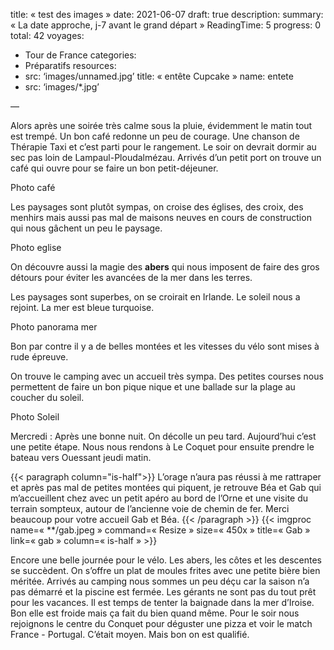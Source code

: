 
title: « test des images »
date: 2021-06-07
draft: true
description:
summary: « La date approche, j-7 avant le grand départ »
ReadingTime: 5
progress: 0
total: 42
voyages:
- Tour de France
categories:
- Préparatifs
resources:
- src: ‘images/unnamed.jpg’
  title: « entête Cupcake »
  name: entete
- src: ‘images/*.jpg’

—

Alors après une soirée très calme sous la pluie, évidemment le matin tout est trempé. Un bon café redonne un peu de courage. Une chanson de Thérapie Taxi et c’est parti pour le rangement. Le soir on devrait dormir au sec pas loin de Lampaul-Ploudalmézau. Arrivés d’un petit port on trouve un café qui ouvre pour se faire un bon petit-déjeuner.

Photo café

Les paysages sont plutôt sympas, on croise des églises, des croix, des menhirs mais aussi pas mal de maisons neuves en cours de construction qui nous gâchent un peu le paysage. 

Photo eglise

On découvre aussi la magie des **abers** qui nous imposent de faire des gros détours pour éviter les avancées de la mer dans les terres. 

Les paysages sont superbes, on se croirait en Irlande. Le soleil nous a rejoint. 
La mer est bleue turquoise. 

Photo panorama mer

Bon par contre il y a de belles montées et les vitesses du vélo sont  mises à rude épreuve. 

On trouve le camping avec un accueil très sympa. Des petites courses nous permettent de faire un bon pique nique et une ballade sur la plage au coucher du soleil. 

Photo Soleil


Mercredi :
Après une bonne nuit. On décolle un peu tard. Aujourd’hui c’est une petite étape. Nous nous rendons à Le Coquet pour ensuite prendre le bateau vers Ouessant jeudi matin. 

<div class="columns is-multiline">
{{< paragraph column="is-half">}}
L’orage n’aura pas réussi à me rattraper et après pas mal de petites montées qui piquent, je retrouve Béa et Gab qui m’accueillent chez avec un petit apéro au bord de l’Orne et une visite du terrain sompteux, autour de l’ancienne voie de chemin de fer.
Merci beaucoup pour votre accueil Gab et Béa.
{{< /paragraph >}}
{{< imgproc name=« **/gab.jpeg » command=« Resize » size=« 450x » title=« Gab » link=« gab » column=« is-half » >}}
</div>


Encore une  belle journée pour le vélo. Les abers, les côtes et les descentes se succèdent. On s’offre un plat de moules frites avec une petite bière bien méritée. 
Arrivés au camping nous sommes un peu déçu car la saison n’a pas démarré et la piscine est fermée. Les gérants ne sont pas du tout prêt pour les vacances. 
Il est temps de tenter la baignade dans la mer d’Iroise. Bon elle est froide mais ça fait du bien quand même.
Pour le soir nous rejoignons le centre du Conquet pour déguster une pizza et voir le match France - Portugal. C’était moyen. Mais bon on est qualifié.